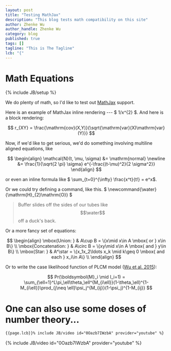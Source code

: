 ```yaml
---
layout: post
title: "Testing MathJax"
description: "This blog tests math compatibility on this site"
author: Zhenke Wu
author_handle: Zhenke Wu
category: blog
published: true
tags: []
tagline: "This is The Tagline"
lcb: "{"
---
```


Math Equations
======
{% include JB/setup %}

We do plenty of math, so I'd like to test out [MathJax](https://www.mathjax.org/) support.

Here is an example of MathJax inline rendering --- $ 1/x^{2} $. And here is a block rendering:

$$ r_{XY} = \frac{\mathrm{cov}(X,Y)}{\sqrt{\mathrm{var}(X)\mathrm{var}(Y)}} $$

Now, if we'd like to get serious, we'd do something involving multiline aligned equations, like 

$$
\begin{align}
\mathcal{N}(t, \mu, \sigma) &= \mathrm{normal} \newline
 &= \frac{1}{\sqrt{2 \pi} \sigma} e^{-\frac{(t-\mu)^2}{2 \sigma^2}}
\end{align}
$$

or even an inline formula like $ \sum_{t=0}^{\infty} \frac{x^t}{t!} = e^x$.

Or we could try defining a command, like this. $ \newcommand{\water}{\mathrm{H}_{2}\mathrm{O}} $

> Buffer slides off the sides of our tubes like $$\water$$ off a duck's back.

Or a more fancy set of equations:

$$
\begin{align}
\mbox{Union: } & A\cup B = \{x\mid x\in A \mbox{ or } x\in B\} \\
\mbox{Concatenation: } & A\circ B  = \{xy\mid x\in A \mbox{ and } y\in B\} \\
\mbox{Star: } & A^\star  = \{x_1x_2\ldots x_k \mid  k\geq 0 \mbox{ and each } x_i\in A\} \\
\end{align}
$$

Or to write the case likelihood function of PLCM model ([Wu et al. 2015](/assets/pdfs/papers/wu-2015-plcm.pdf)):

$$
Pr(\boldsymbol{M}_i \mid I_i=1) = \sum_{\ell=1}^L\pi_\ell\theta_\ell^{M_{i\ell}}(1-\theta_\ell)^{1-M_{i\ell}}\prod_{j\neq \ell}\psi_j^{M_{ij}}(1-\psi_j)^{1-M_{ij}}
$$


One can also use some doses of number theory...
======
~~~ html
{{page.lcb}}% include JB/video id="0Oazb7IWzbA" provider="youtube" %}
~~~


{% include JB/video id="0Oazb7IWzbA" provider="youtube" %}

